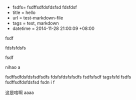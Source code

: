  - fsdfs= fsdffsdfdsfdsfsd fdsfdsf
 - title = hello
 - url = test-markdown-file
 - tags = test, markdown
 - datetime = 2014-11-28 21:00:09 +08:00

fsdf

fdsfsfdsfs

fsdf


nihao a


fsdffsdfdsfdsfsdfsdfs
fdsfsfdsfsfsdfs
fsdfsfsdf
tagsfsfd
fsdfs
fsdffsdfdsfdsfsd
fsdn i
f


这是啥啊
aaaa